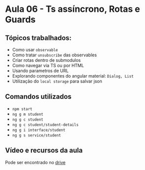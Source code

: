 # Aula 06 - Ts assíncrono, Rotas e Guards

## Tópicos trabalhados:

- Como usar `observable`
- Como tratar `unsubscribe` das observables
- Criar rotas dentro de submodulos
- Como navegar via TS ou por HTML
- Usando parametros de URL
- Explorando componentes do angular material: `Dialog, List`
- Utilização do `local storage` para salvar json

## Comandos utilizados

- `npm start`
- `ng g m student`
- `ng g c student`
- `ng g c student/student-details`
- `ng g i interface/student`
- `ng g s service/student`

## Vídeo e recursos da aula

Pode ser encontrado no [drive](https://drive.google.com/drive/folders/1ybwsnVpZBR8p2rWq-fJmj1H9DadK7S26)
